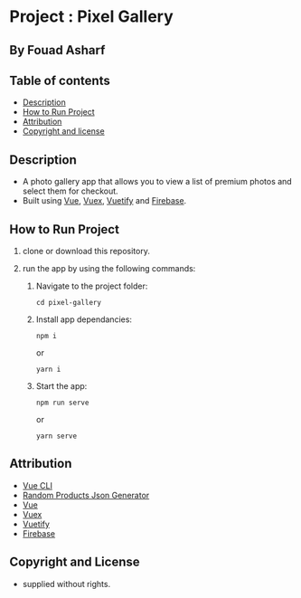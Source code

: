 # Project : Pixel Gallery
## By  Fouad Asharf

## Table of contents
- [Description](#description)
- [How to Run Project](#how-to-run-project)
- [Attribution](#attribution)
- [Copyright and license](#copyright-and-license)


## Description
- A photo gallery app that allows you to view a list of premium photos and select them for checkout.
- Built using [Vue](https://vuejs.org/), [Vuex](https://vuex.vuejs.org/), [Vuetify](https://vuetifyjs.com/en/) and [Firebase](https://firebase.google.com/).


## How to Run Project
1. clone or download this repository.
      
2. run the app by using the following commands:
      1. Navigate to the project folder:
          ```
          cd pixel-gallery
          ```
      2. Install app dependancies:
          ```
          npm i
          ```
          or
          ```
          yarn i
          ```
          
      3. Start the app:
          ```
          npm run serve
          ```
          or
          ```
          yarn serve
          ```
      

## Attribution
* [Vue CLI](https://cli.vuejs.org/)
* [Random Products Json Generator](https://github.com/mdmoin7/Random-Products-Json-Generator)
* [Vue](https://vuejs.org/)
* [Vuex](https://vuex.vuejs.org/)
* [Vuetify](https://vuetifyjs.com/en/)
* [Firebase](https://firebase.google.com/)




## Copyright and License
- supplied without rights.

